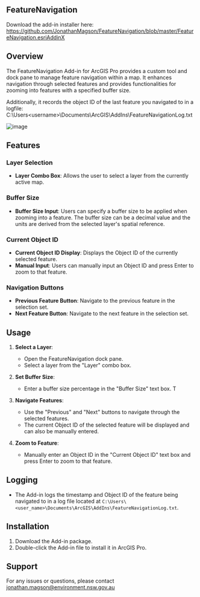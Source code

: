## FeatureNavigation
Download the add-in installer here: https://github.com/JonathanMagson/FeatureNavigation/blob/master/FeatureNavigation.esriAddinX


## Overview
The FeatureNavigation Add-in for ArcGIS Pro provides a custom tool and dock pane to manage feature navigation within a map. It enhances navigation through selected features and provides functionalities for zooming into features with a specified buffer size.

Additionally, it records the object ID of the last feature you navigated to in a logfile: C:\Users\<username>\Documents\ArcGIS\AddIns\FeatureNavigationLog.txt

![image](https://github.com/JonathanMagson/FeatureNavigation/assets/162064664/36b30d45-b882-4d9a-9da2-03c1d05ced3c)

## Features

### Layer Selection
- **Layer Combo Box**: Allows the user to select a layer from the currently active map.

### Buffer Size
- **Buffer Size Input**: Users can specify a buffer size to be applied when zooming into a feature. The buffer size can be a decimal value and the units are derived from the selected layer's spatial reference.

### Current Object ID
- **Current Object ID Display**: Displays the Object ID of the currently selected feature.
- **Manual Input**: Users can manually input an Object ID and press Enter to zoom to that feature.

### Navigation Buttons
- **Previous Feature Button**: Navigate to the previous feature in the selection set.
- **Next Feature Button**: Navigate to the next feature in the selection set.

## Usage

1. **Select a Layer**:
   - Open the FeatureNavigation dock pane.
   - Select a layer from the "Layer" combo box.

2. **Set Buffer Size**:
   - Enter a buffer size percentage in the "Buffer Size" text box. T

3. **Navigate Features**:
   - Use the "Previous" and "Next" buttons to navigate through the selected features.
   - The current Object ID of the selected feature will be displayed and can also be manually entered.

4. **Zoom to Feature**:
   - Manually enter an Object ID in the "Current Object ID" text box and press Enter to zoom to that feature.

## Logging
- The Add-in logs the timestamp and Object ID of the feature being navigated to in a log file located at `C:\Users\<user_name>\Documents\ArcGIS\AddIns\FeatureNavigationLog.txt`.

## Installation
1. Download the Add-in package.
2. Double-click the Add-in file to install it in ArcGIS Pro.

## Support
For any issues or questions, please contact jonathan.magson@environment.nsw.gov.au
